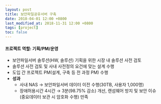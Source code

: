 ```yaml
---
layout: post
title: 보안파일공유서버 구축
date: 2018-04-01 12:00 +0800
last_modified_at: 2018-11-31 12:00 +0800
tags: [project]
toc: false
---
```


#### 프로젝트 역할: 기획/PM/운영

- 보안파일서버 솔루션(HW, 솔루션) 기획을 위한 시장 내 솔루션 사전 검토
- 솔루션 사전 검토 및 사내 사전정의 요건에 맞는 설계 수행
- 도입 간 프로젝트 PM(설계, 구축 등 전 과정 PM) 수행
- **성과**
    + 사내 NAS → 보안파일서버 데이터 이전 수행(30TB, 사용자 1,000명)
    + 장애허용시간 4시간 → 3분(98.75% 감소) 개선, 랜섬웨어 방지 및 보안 이슈<br>(중요데이터 보관 시 암호화 수행) 만족
